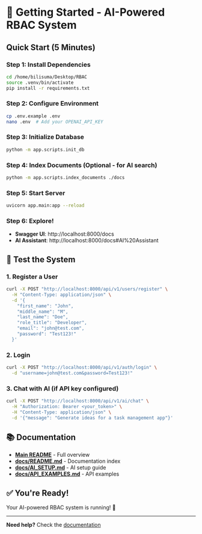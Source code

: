 # 🚀 Getting Started - AI-Powered RBAC System

## Quick Start (5 Minutes)

### Step 1: Install Dependencies
```bash
cd /home/bilisuma/Desktop/RBAC
source .venv/bin/activate
pip install -r requirements.txt
```

### Step 2: Configure Environment
```bash
cp .env.example .env
nano .env  # Add your OPENAI_API_KEY
```

### Step 3: Initialize Database
```bash
python -m app.scripts.init_db
```

### Step 4: Index Documents (Optional - for AI search)
```bash
python -m app.scripts.index_documents ./docs
```

### Step 5: Start Server
```bash
uvicorn app.main:app --reload
```

### Step 6: Explore!
- **Swagger UI**: http://localhost:8000/docs
- **AI Assistant**: http://localhost:8000/docs#AI%20Assistant

## 🎯 Test the System

### 1. Register a User
```bash
curl -X POST "http://localhost:8000/api/v1/users/register" \
  -H "Content-Type: application/json" \
  -d '{
    "first_name": "John",
    "middle_name": "M",
    "last_name": "Doe",
    "role_title": "Developer",
    "email": "john@test.com",
    "password": "Test123!"
  }'
```

### 2. Login
```bash
curl -X POST "http://localhost:8000/api/v1/auth/login" \
  -d "username=john@test.com&password=Test123!"
```

### 3. Chat with AI (if API key configured)
```bash
curl -X POST "http://localhost:8000/api/v1/ai/chat" \
  -H "Authorization: Bearer <your_token>" \
  -H "Content-Type: application/json" \
  -d '{"message": "Generate ideas for a task management app"}'
```

## 📚 Documentation

- **[Main README](README.md)** - Full overview
- **[docs/README.md](docs/README.md)** - Documentation index
- **[docs/AI_SETUP.md](docs/AI_SETUP.md)** - AI setup guide
- **[docs/API_EXAMPLES.md](docs/API_EXAMPLES.md)** - API examples

## ✅ You're Ready!

Your AI-powered RBAC system is running! 🎉

---

**Need help?** Check the [documentation](docs/README.md)
